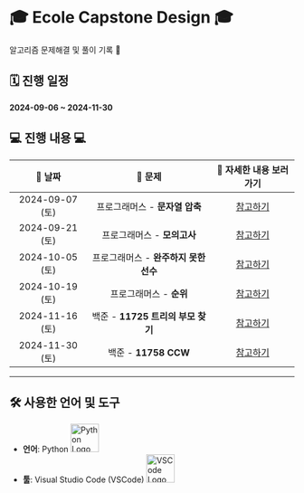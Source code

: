 # 🎓 **Ecole Capstone Design** 🎓  
알고리즘 문제해결 및 풀이 기록 📘  

## 🗓️ **진행 일정**  
**2024-09-06 ~ 2024-11-30**  

## 💻 **진행 내용** 💻  

| 📅 **날짜**  | 📝 **문제**                          | 🔗 **자세한 내용 보러가기**             |  
| :----------: | :---------------------------------: | :-------------------------------------: |  
| 2024-09-07 (토) | 프로그래머스 - **문자열 압축**         | [참고하기](./0907/)                     |  
| 2024-09-21 (토) | 프로그래머스 - **모의고사**           | [참고하기](./0921/)                     |  
| 2024-10-05 (토) | 프로그래머스 - **완주하지 못한 선수**  | [참고하기](./1005/)                     |  
| 2024-10-19 (토) | 프로그래머스 - **순위**               | [참고하기](./1019/)                     |  
| 2024-11-16 (토) | 백준 - **11725 트리의 부모 찾기**      | [참고하기](./1116/)                     |  
| 2024-11-30 (토) | 백준 - **11758 CCW**                 | [참고하기](./1130/)                     |  

---
## 🛠️ **사용한 언어 및 도구**  
- **언어**: Python <img src="https://upload.wikimedia.org/wikipedia/commons/c/c3/Python-logo-notext.svg" alt="Python Logo" width="50">  
- **툴**: Visual Studio Code (VSCode) <img src="https://code.visualstudio.com/assets/images/code-stable.png" alt="VSCode Logo" width="50">  